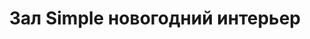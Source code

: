 ---
title: "Зал Simple новогодний интерьер"
name: "simple_novogodniy"
endpoint: "/api/halls/hall_simple_novogodniy_interer"
pageclass: "inner page-portfolio-interior-zal-simple-novogodniy-interer loading"
---